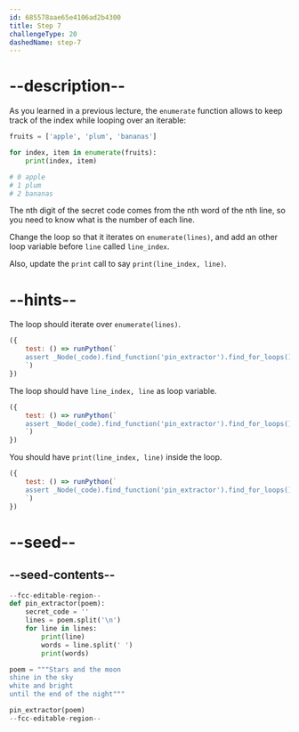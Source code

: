 ```yaml
---
id: 685578aae65e4106ad2b4300
title: Step 7
challengeType: 20
dashedName: step-7
---
```


# --description--

As you learned in a previous lecture, the `enumerate` function allows to keep track of the index while looping over an iterable:

```py
fruits = ['apple', 'plum', 'bananas'] 

for index, item in enumerate(fruits):  
    print(index, item)  

# 0 apple  
# 1 plum
# 2 bananas
```

The nth digit of the secret code comes from the nth word of the nth line, so you need to know what is the number of each line.

Change the loop so that it iterates on `enumerate(lines)`, and add an other loop variable before `line` called `line_index`.

Also, update the `print` call to say `print(line_index, line)`.

# --hints--

The loop should iterate over `enumerate(lines)`.

```js
({
    test: () => runPython(`
    assert _Node(_code).find_function('pin_extractor').find_for_loops()[0].find_for_iter().is_equivalent('enumerate(lines)')
    `)
})
```

The loop should have `line_index, line` as loop variable.

```js
({
    test: () => runPython(`
    assert _Node(_code).find_function('pin_extractor').find_for_loops()[0].find_for_vars().is_equivalent('line_index, line')
    `)
})
```

You should have `print(line_index, line)` inside the loop.

```js
({
    test: () => runPython(`
    assert _Node(_code).find_function('pin_extractor').find_for_loops()[0].find_bodies()[0].has_call('print(line_index, line)')
    `)
})
```

# --seed--

## --seed-contents--

```py
--fcc-editable-region--
def pin_extractor(poem):
    secret_code = ''
    lines = poem.split('\n')
    for line in lines:
        print(line)
        words = line.split(' ')
        print(words)

poem = """Stars and the moon
shine in the sky
white and bright
until the end of the night"""

pin_extractor(poem)
--fcc-editable-region--

```
